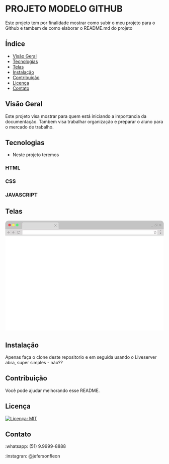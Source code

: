 <link rel="stylesheet" href="https://cdnjs.cloudflare.com/ajax/libs/font-awesome/6.5.2/css/all.min.css" integrity="sha512-SnH5WK+bZxgPHs44uWIX+LLJAJ9/2PkPKZ5QiAj6Ta86w+fsb2TkcmfRyVX3pBnMFcV7oQPJkl9QevSCWr3W6A==" crossorigin="anonymous" referrerpolicy="no-referrer" />

# PROJETO MODELO GITHUB
Este projeto tem por finalidade mostrar como subir o meu projeto para o Github e tambem de como elaborar o README.md do projeto

## Índice

- [Visão Geral](#visão-geral)
- [Tecnologias](#tecnologias)
- [Telas](#telas)
- [Instalação](#instalação)
- [Contribuição](#contribuição)
- [Licença](#licença)
- [Contato](#contato)

## Visão Geral

Este projeto visa mostrar para quem está iniciando a importancia da documentação. Tambem visa trabalhar organização e preparar o aluno para o mercado de trabalho.

## Tecnologias

- Neste projeto teremos
### HTML
### CSS
### JAVASCRIPT

## Telas
![Exemplo](aula.jpg)

## Instalação

Apenas faça o clone deste repositorio e em seguida usando o Liveserver abra, super simples - não??


## Contribuição

Você pode ajudar melhorando esse README.

## Licença

[![Licença: MIT](https://img.shields.io/badge/Licença-MIT-blue.svg)](https://opensource.org/licenses/MIT)


## Contato

:whatsapp:
 (51) 9.9999-8888
 
:instagran: 
@jefersonfleon

